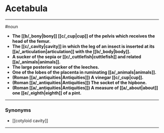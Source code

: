 # Acetabula
---
#noun
- **The [[b/_bony|bony]] [[c/_cup|cup]] of the pelvis which receives the head of the femur.**
- **The [[c/_cavity|cavity]] in which the leg of an insect is inserted at its [[a/_articulation|articulation]] with the [[b/_body|body]].**
- **A sucker of the sepia or [[c/_cuttlefish|cuttlefish]] and related [[a/_animals|animals]].**
- **The large posterior sucker of the leeches.**
- **One of the lobes of the placenta in ruminating [[a/_animals|animals]].**
- **(Roman [[a/_antiquities|Antiquities]]) A vinegar [[c/_cup|cup]].**
- **(Roman [[a/_antiquities|Antiquities]]) The socket of the hipbone.**
- **(Roman [[a/_antiquities|Antiquities]]) A measure of [[a/_about|about]] one [[e/_eighth|eighth]] of a pint.**
---
### Synonyms
- [[cotyloid cavity]]
---

